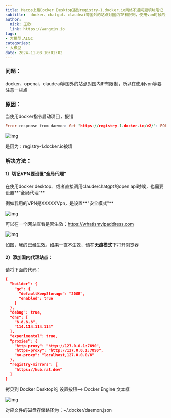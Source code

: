 ```yaml
---
title: Macos上跑Docker Desktop遇到registry-1.docker.io网络不通问题填坑笔记
subtitle:  docker、chatgpt、claudeai等国外的站点对国内IP有限制，使用vpn时候的注意点
author: 
  nick: 王欣
  link: https://wangxin.io
tags: 
- 大模型,AIGC  
categories: 
- 大模型
date: 2024-11-08 10:01:02
---
```


### 问题：

docker、openai、claudeai等国外的站点对国内IP有限制，所以在使用vpn等要注意一些点

### 原因：

当使用docker指令启动项目，报错

```Prolog
Error response from daemon: Get "https://registry-1.docker.io/v2/": EOF(base) wx@wxs-MacBook-Pro docker 
```

![img](/images/docker_error.jpeg)

是因为：registry-1.docker.io被墙

### 解决方法：

#### 1）切记VPN要设置“全局代理”

在使用docker desktop、或者直接调用claude/chatgpt的open api时候，也需要设置**“全局代理”**

例如我用的VPN是XXXXXVpn，是设置**"安全模式"**

![img](/images/vpn_config.png)

可以在一个网站查看是否生效：https://whatismyipaddress.com

![img](/images/proxy_success.png)

如图，我的已经生效。如果一直不生效，请在**无痕模式**下打开浏览器

#### 2）添加国内代理站点：

请将下面的代码：

```CMake
{
  "builder": {
    "gc": {
      "defaultKeepStorage": "20GB",
      "enabled": true
    }
  },
  "debug": true,
  "dns": [
    "8.8.8.8",
    "114.114.114.114"
  ],
  "experimental": true,
  "proxies": {
    "http-proxy": "http://127.0.0.1:7890",
    "https-proxy": "http://127.0.0.1:7890",
    "no-proxy": "localhost,127.0.0.0/8"
  },
  "registry-mirrors": [
    "https://hub.rat.dev"
  ]
}
```

拷贝到  Docker Desktop的  设置按钮--> Docker Engine 文本框

![img](/images/docker_daemon.png)

对应文件的磁盘存储路径为：~/.docker/daemon.json

